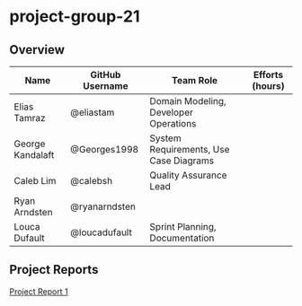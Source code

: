 # project-group-21

## Overview

| Name  | GitHub Username | Team Role  | Efforts (hours) |
| ----- | --------------- | ---------- | --------------- |
| Elias Tamraz  | @eliastam  | Domain Modeling, Developer Operations |  |
| George Kandalaft | @Georges1998 | System Requirements, Use Case Diagrams  |
| Caleb Lim | @calebsh | Quality Assurance Lead |  |
| Ryan Arndsten | @ryanarndsten |  |
| Louca Dufault | @loucadufault | Sprint Planning, Documentation |

## Project Reports

[Project Report 1](https://github.com/McGill-ECSE321-Fall2019/project-group-21/wiki/Project-Report-1)
